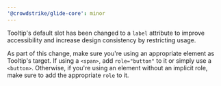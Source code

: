 ```yaml
---
'@crowdstrike/glide-core': minor
---
```


Tooltip's default slot has been changed to a `label` attribute to improve accessibility and increase design consistency by restricting usage.

As part of this change, make sure you're using an appropriate element as Tooltip's target.
If using a `<span>`, add `role="button"` to it or simply use a `<button>`.
Otherwise, if you're using an element without an implicit role, make sure to add the appropriate `role` to it.
